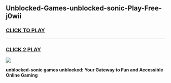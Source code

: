 
## Unblocked-Games-unblocked-sonic-Play-Free-j0wii
<h3>
<a href="https://premium76.site?title=unblocked-sonic&ref=21A">CLICK TO PLAY</a></h3>
<hr>

<h3>
<a href="https://premium76.site?title=unblocked-sonic&ref=21A">CLICK 2 PLAY</a>
  
</h3>

<a href="https://premium76.site?title=unblocked-sonic&ref=21A"><img src="https://clearcache.store/games.png"></a>


**unblocked-sonic games unblocked: Your Gateway to Fun and Accessible Online Gaming**
